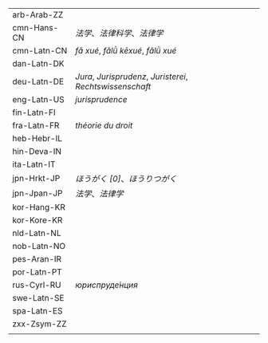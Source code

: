 | | |
|-|-|
| arb-Arab-ZZ |  |
| cmn-Hans-CN | _法学_、_法律科学_、_法律学_ |
| cmn-Latn-CN | _fǎ xué_, _fǎlǜ kēxué_, _fǎlǜ xué_ |
| dan-Latn-DK |  |
| deu-Latn-DE | _Jura_, _Jurisprudenz_, _Juristerei_, _Rechtswissenschaft_ |
| eng-Latn-US | _jurisprudence_ |
| fin-Latn-FI |  |
| fra-Latn-FR | _théorie du droit_ |
| heb-Hebr-IL |  |
| hin-Deva-IN |  |
| ita-Latn-IT |  |
| jpn-Hrkt-JP | _ほうがく [0]_、_ほうりつがく_ |
| jpn-Jpan-JP | _法学_、_法律学_ |
| kor-Hang-KR |  |
| kor-Kore-KR |  |
| nld-Latn-NL |  |
| nob-Latn-NO |  |
| pes-Aran-IR |  |
| por-Latn-PT |  |
| rus-Cyrl-RU | _юриспруде́нция_ |
| swe-Latn-SE |  |
| spa-Latn-ES |  |
| zxx-Zsym-ZZ |  |
|  |  |
